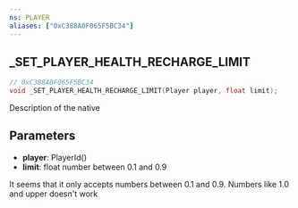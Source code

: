```yaml
---
ns: PLAYER
aliases: ["0xC388A0F065F5BC34"]
---
```

## _SET_PLAYER_HEALTH_RECHARGE_LIMIT

```c
// 0xC388A0F065F5BC34
void _SET_PLAYER_HEALTH_RECHARGE_LIMIT(Player player, float limit);
```

Description of the native

## Parameters
- **player**: PlayerId()
- **limit**: float number between 0.1 and 0.9


It seems that it only accepts numbers between 0.1 and 0.9. Numbers like 1.0 and upper doesn't work
